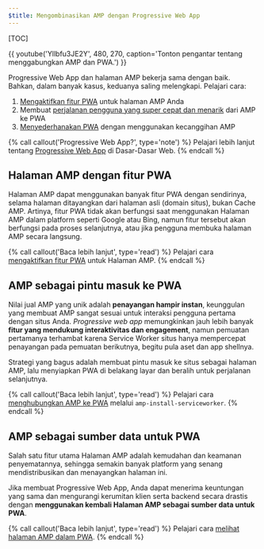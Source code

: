 ```yaml
---
$title: Mengombinasikan AMP dengan Progressive Web App
---
```

[TOC]

{{ youtube('Yllbfu3JE2Y', 480, 270, caption='Tonton pengantar tentang menggabungkan AMP dan PWA.') }}

Progressive Web App dan halaman AMP bekerja sama dengan baik. Bahkan, dalam banyak kasus, keduanya saling melengkapi. Pelajari cara:

1. [Mengaktifkan fitur PWA](/id/docs/integration/pwa-amp/amp-as-pwa.html) untuk halaman AMP Anda
2. Membuat [perjalanan pengguna yang super cepat dan menarik](/id/docs/integration/pwa-amp/amp-to-pwa.html) dari AMP ke PWA
3. [Menyederhanakan PWA](/id/docs/integration/pwa-amp/amp-in-pwa.html) dengan menggunakan kecanggihan AMP

{% call callout('Progressive Web App?', type='note') %}
Pelajari lebih lanjut tentang [Progressive Web App](https://developers.google.com/web/progressive-web-apps/) di Dasar-Dasar Web.
{% endcall %}

## Halaman AMP dengan fitur PWA

Halaman AMP dapat menggunakan banyak fitur PWA dengan sendirinya, selama halaman ditayangkan dari halaman asli (domain situs), bukan Cache AMP. Artinya, fitur PWA tidak akan berfungsi saat menggunakan Halaman AMP dalam platform seperti Google atau Bing, namun fitur tersebut akan berfungsi pada proses selanjutnya, atau jika pengguna membuka halaman AMP secara langsung.

{% call callout('Baca lebih lanjut', type='read') %}
Pelajari cara [mengaktifkan fitur PWA](/id/docs/integration/pwa-amp/amp-as-pwa.html) untuk Halaman AMP.
{% endcall %}

## AMP sebagai pintu masuk ke PWA

Nilai jual AMP yang unik adalah **penayangan hampir instan**, keunggulan yang membuat AMP sangat sesuai untuk interaksi pengguna pertama dengan situs Anda. *Progressive web app* memungkinkan jauh lebih banyak **fitur yang mendukung interaktivitas dan engagement**, namun pemuatan pertamanya terhambat karena Service Worker situs hanya mempercepat penayangan pada pemuatan berikutnya, begitu pula aset dan app shellnya.

Strategi yang bagus adalah membuat pintu masuk ke situs sebagai halaman AMP, lalu menyiapkan PWA di belakang layar dan beralih untuk perjalanan selanjutnya.

{% call callout('Baca lebih lanjut', type='read') %}
Pelajari cara [menghubungkan AMP ke PWA](/id/docs/integration/pwa-amp/amp-to-pwa.html) melalui `amp-install-serviceworker`.
{% endcall %}

## AMP sebagai sumber data untuk PWA

Salah satu fitur utama Halaman AMP adalah kemudahan dan keamanan penyematannya, sehingga semakin banyak platform yang senang mendistribusikan dan menayangkan halaman ini.

Jika membuat Progressive Web App, Anda dapat menerima keuntungan yang sama dan mengurangi kerumitan klien serta backend secara drastis dengan **menggunakan kembali Halaman AMP sebagai sumber data untuk PWA**.

{% call callout('Baca lebih lanjut', type='read') %}
Pelajari cara [melihat halaman AMP dalam PWA](/id/docs/integration/pwa-amp/amp-in-pwa.html).
{% endcall %}
 
 
